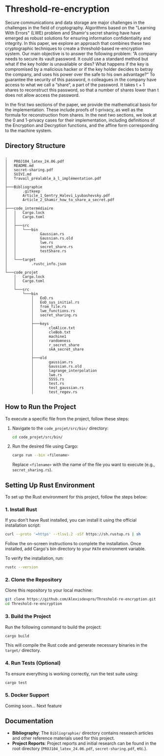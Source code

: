 
# Threshold-re-encryption 

Secure communications and data storage are major challenges in the challenges in the field of cryptography. Algorithms based on the "Learning With Errors" (LWE) problem and Shamir's secret sharing have have emerged as robust solutions for ensuring information confidentiality and integrity. In this paper, we explore an approach that combines these two cryptographic techniques to create a threshold-based re-encryption system. Our main objective is to answer the following problem: “A company needs to secure its vault password. It could use a standard method but what if the key holder is unavailable or dies? What happens if the key is compromised by a malicious hacker or if the key holder decides to betray the company, and uses his power over the safe to his own advantage?“ To guarantee the security of this password, n colleagues in the company have access to what we call a “share”, a part of the password. It takes t + 1 shares to reconstruct this password, so that a number of shares lower than t does not allow access the password.

In the first two sections of the paper, we provide the mathematical basis for the implementation. These include proofs of t-privacy, as well as the formula for reconstruction from shares. In the next two sections, we look at the 0 and 1-privacy cases for their implementation, including definitions of the Encryption and Decryption functions, and the affine form corresponding to the machine system.

## Directory Structure

```
.
│   PROJ104_latex_24.06.pdf
│   README.md
│   secret-sharing.pdf
│   SUIVI.md
│   Travail_préalable_à_l_implémentation.pdf
│
├───Bibliographie
│       .gitkeep
│       Article_1_Gentry_Halevi_Lyubashevsky.pdf
│       Article_2_Shamir_how_to_share_a_secret.pdf
│
├───code_intermédiaire
│   │   Cargo.lock
│   │   Cargo.toml
│   │
│   ├───src
│   │   └───bin
│   │           Gaussian.rs
│   │           Gaussian.rs.old
│   │           lwe.rs
│   │           secret_share.rs
│   │           testShare.rs
│   │
│   └───target
│           .rustc_info.json
│
└───code_projet
    │   Cargo.lock
    │   Cargo.toml
    │
    └───src
        └───bin
            │   EoD.rs
            │   EoD_sys_initial.rs
            │   from_file.rs
            │   lwe_functions.rs
            │   secret_sharing.rs
            │
            ├───keys
            │       cleAlice.txt
            │       cleBob.txt
            │       machine1
            │       randomness
            │       r_secret_share
            │       skA_secret_share
            │
            ├───old
            │       gaussian.rs
            │       Gaussian.rs.old
            │       lagrange_interpolation
            │       lwe.rs
            │       SSSS.rs
            │       test.rs
            │       test_gaussian.rs
            │       test_regev.rs

```

## How to Run the Project

To execute a specific file from the project, follow these steps:

1. Navigate to the `code_projet/src/bin/` directory:

    ```bash
    cd code_projet/src/bin/
    ```

2. Run the desired file using Cargo:

    ```bash
    cargo run --bin <filename>
    ```

    Replace `<filename>` with the name of the file you want to execute (e.g., `secret_sharing.rs`).

## Setting Up Rust Environment

To set up the Rust environment for this project, follow the steps below:

### 1. Install Rust

If you don't have Rust installed, you can install it using the official installation script:

```bash
curl --proto '=https' --tlsv1.2 -sSf https://sh.rustup.rs | sh
```

Follow the on-screen instructions to complete the installation. Once installed, add Cargo's bin directory to your `PATH` environment variable.

To verify the installation, run:

```bash
rustc --version
```

### 2. Clone the Repository

Clone this repository to your local machine:

```bash
git clone https://github.com/Alexisdevpro/Threshold-re-encryption.git
cd Threshold-re-encryption
```

### 3. Build the Project

Run the following command to build the project:

```bash
cargo build
```

This will compile the Rust code and generate necessary binaries in the `target/` directory.

### 4. Run Tests (Optional)

To ensure everything is working correctly, run the test suite using:

```bash
cargo test
```

### 5. Docker Support

Coming soon... Next feature 

## Documentation

- **Bibliography**: The `Bibliographie/` directory contains research articles and other reference materials used for this project.
- **Project Reports**: Project reports and initial research can be found in the root directory (`PROJ104_latex_24.06.pdf`, `secret-sharing.pdf`, etc.).

